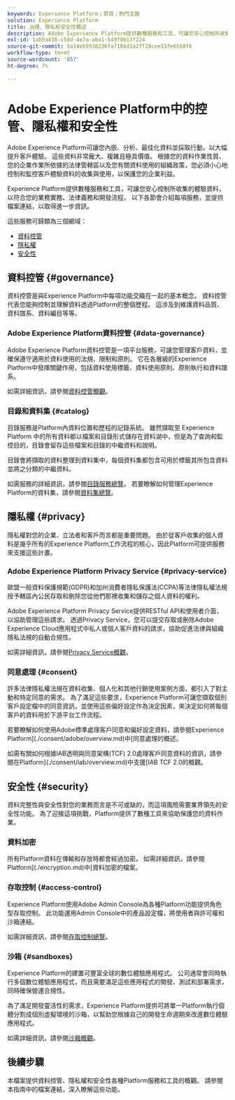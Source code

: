 ```yaml
---
keywords: Experience Platform；首頁；熱門主題
solution: Experience Platform
title: 治理、隱私和安全性概述
description: Adobe Experience Platform提供數種服務和工具，可讓您安心控制所收集的體驗資料，以符合您的業務實務、法律義務和開發程式。
exl-id: 1ab5a436-c5dd-4e7a-aba1-549f0613f224
source-git-commit: 5a14eb5938236fa7186d1a27f28cee15fe6558f6
workflow-type: tm+mt
source-wordcount: '857'
ht-degree: 7%

---
```


# Adobe Experience Platform中的控管、隱私權和安全性

Adobe Experience Platform可讓您內嵌、分析、最佳化資料並採取行動，以大幅提升客戶體驗。 這些資料非常龐大、複雜且極具價值。 根據您的資料作業性質、您的企業作業所依據的法律管轄區以及您有關資料使用的組織政策，您必須小心地控制和監控客戶體驗資料的收集與使用，以保護您的企業利益。

Experience Platform提供數種服務和工具，可讓您安心控制所收集的體驗資料，以符合您的業務實務、法律義務和開發流程。 以下各節會介紹每項服務，並提供檔案連結，以取得進一步資訊。

這些服務可歸類為三個網域：

* [資料控管](#governance)
* [隱私權](#privacy)
* [安全性](#security)

## 資料控管 {#governance}

資料控管是與Experience Platform中每項功能交織在一起的基本概念。 資料控管代表您能夠控制並理解資料透過Platform的整個歷程。 這涉及到維護資料品質、資料譜系、資料編目等等。

### Adobe Experience Platform資料控管 {#data-governance}

Adobe Experience Platform資料控管是一項平台服務，可讓您管理客戶資料，並確保遵守適用於資料使用的法規、限制和原則。 它在各層級的Experience Platform中發揮關鍵作用，包括資料使用標籤、資料使用原則、原則執行和資料譜系。

如需詳細資訊，請參閱[資料控管概觀](../../data-governance/home.md)。

### 目錄和資料集 {#catalog}

目錄服務是Platform內資料位置和歷程的記錄系統。 雖然擷取至 Experience Platform 中的所有資料都以檔案和目錄形式儲存在資料湖中，但是為了查詢和監控目的，目錄會留存這些檔案和目錄的中繼資料和說明。

目錄會將擷取的資料整理到資料集中，每個資料集都包含可用於標籤其所包含資料並將之分類的中繼資料。

如需服務的詳細資訊，請參閱[目錄服務總覽](../../catalog/home.md)。 若要瞭解如何管理Experience Platform的資料集，請參閱[資料集總覽](../../catalog/datasets/overview.md)。

## 隱私權 {#privacy}

隱私權對您的企業、立法者和客戶而言都是重要問題。 由於從客戶收集的個人資料是幾乎所有的Experience Platform工作流程的核心，因此Platform可提供服務來支援這些計畫。

### Adobe Experience Platform Privacy Service {#privacy-service}

歐盟一般資料保護規範(GDPR)和加州消費者隱私保護法(CCPA)等法律隱私權法規授予轄區內公民存取和刪除您從他們那裡收集和儲存之個人資料的權利。

Adobe Experience Platform Privacy Service提供RESTful API和使用者介面，以協助管理這些請求。 透過Privacy Service，您可以提交存取或刪除Adobe Experience Cloud應用程式中私人或個人客戶資料的請求，協助促進法律與組織隱私法規的自動合規性。

如需詳細資訊，請參閱[Privacy Service概觀](../../privacy-service/home.md)。

### 同意處理 {#consent}

許多法律隱私權法規在資料收集、個人化和其他行銷使用案例方面，都引入了對主動和特定同意的需求。 為了滿足這些要求，Experience Platform可讓您擷取個別客戶設定檔中的同意資訊，並使用這些偏好設定作為決定因素，來決定如何將每個客戶的資料用於下游平台工作流程。

若要瞭解如何使用Adobe標準處理客戶同意和偏好設定資料，請參閱Experience Platform](./consent/adobe/overview.md)中[同意處理的概述。

如需有關如何根據IAB透明與同意架構(TCF) 2.0處理客戶同意資料的資訊，請參閱在Platform](./consent/iab/overview.md)中支援[IAB TCF 2.0的概觀。

## 安全性 {#security}

資料完整性與安全性對您的業務而言是不可或缺的，而這項風險需要業界領先的安全性功能。 為了迎接這項挑戰，Platform提供了數種工具來協助保護您的資料作業。

### 資料加密

所有Platform資料在傳輸和存放時都會經過加密。 如需詳細資訊，請參閱Platform](./encryption.md)中[資料加密的檔案。

### 存取控制 {#access-control}

Experience Platform使用Adobe Admin Console為各種Platform功能提供角色型存取控制。 此功能運用Admin Console中的產品設定檔，將使用者與許可權和沙箱連結。

如需詳細資訊，請參閱[存取控制總覽](../../access-control/home.md)。

### 沙箱 {#sandboxes}

Experience Platform的建置可豐富全球的數位體驗應用程式。 公司通常會同時執行多個數位體驗應用程式，而且需要滿足這些應用程式的開發、測試和部署需求，同時確保營運合規性。

為了滿足開發靈活性的需求，Experience Platform提供可將單一Platform執行個體分割成個別虛擬環境的沙箱，以幫助您根據自己的開發生命週期來改進數位體驗應用程式。

如需詳細資訊，請參閱[沙箱概觀](../../sandboxes/home.md)。

## 後續步驟

本檔案提供資料控管、隱私權和安全性各種Platform服務和工具的概觀。 請參閱本指南中的檔案連結，深入瞭解這些功能。
